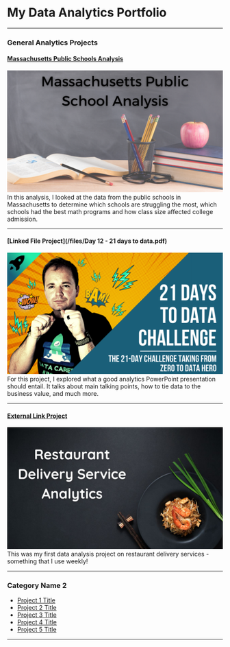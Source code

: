 # My Data Analytics Portfolio

---

### General Analytics Projects

#### [Massachusetts Public Schools Analysis](/sample_project)
<img src="images/Massachusetts Public School Analysis.png?raw=true"/>
In this analysis, I looked at the data from the public schools in Massachusetts to determine which schools are struggling the most, which schools had the best math programs and how class size affected college admission. 

---
#### [Linked File Project](/files/Day 12 - 21 days to data.pdf)
<img src="images/21 Days To Data Challenge.png?raw=true"/>
For this project, I explored what a good analytics PowerPoint presentation should entail. It talks about main talking points, how to tie data to the business value, and much more. 

---
#### [External Link Project](https://www.linkedin.com/pulse/digging-restaurant-delivery-sales-kim-gasgarth)
[<img src="images/Restaurant Delivery Service Analytics.jpg?raw=true"/>](https://www.linkedin.com/pulse/digging-restaurant-delivery-sales-kim-gasgarth)
This was my first data analysis project on restaurant delivery services - something that I use weekly! 

---

### Category Name 2

- [Project 1 Title](http://example.com/)
- [Project 2 Title](http://example.com/)
- [Project 3 Title](http://example.com/)
- [Project 4 Title](http://example.com/)
- [Project 5 Title](http://example.com/)

---




